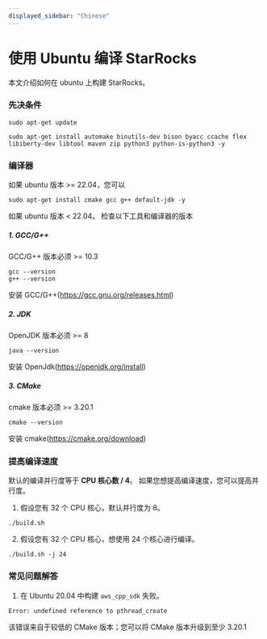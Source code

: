 ```yaml
---
displayed_sidebar: "Chinese"
---
```


# 使用 Ubuntu 编译 StarRocks

本文介绍如何在 ubuntu 上构建 StarRocks。

### 先决条件

```
sudo apt-get update
```

```
sudo apt-get install automake binutils-dev bison byacc ccache flex libiberty-dev libtool maven zip python3 python-is-python3 -y
```

### 编译器

如果 ubuntu 版本 >= 22.04，您可以
```
sudo apt-get install cmake gcc g++ default-jdk -y
```

如果 ubuntu 版本 < 22.04。
检查以下工具和编译器的版本

##### 1. GCC/G++

GCC/G++ 版本必须 >= 10.3
```
gcc --version
g++ --version
```
安装 GCC/G++(https://gcc.gnu.org/releases.html)

##### 2. JDK

OpenJDK 版本必须 >= 8
```
java --version
```
安装 OpenJdk(https://openjdk.org/install)

##### 3. CMake

cmake 版本必须 >= 3.20.1

```
cmake --version
```
安装 cmake(https://cmake.org/download)


### 提高编译速度

默认的编译并行度等于 **CPU 核心数 / 4**。
如果您想提高编译速度，您可以提高并行度。

1. 假设您有 32 个 CPU 核心，默认并行度为 8。

```
./build.sh
```

2. 假设您有 32 个 CPU 核心，想使用 24 个核心进行编译。

```
./build.sh -j 24
```

### 常见问题解答

1. 在 Ubuntu 20.04 中构建 `aws_cpp_sdk` 失败。
```
Error: undefined reference to pthread_create
```
该错误来自于较低的 CMake 版本；您可以将 CMake 版本升级到至少 3.20.1
